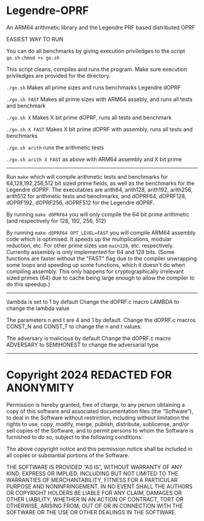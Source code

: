 # Legendre-OPRF
An ARM64 arithmetic library and the Legendre PRF based distributed OPRF


EASIEST WAY TO RUN

You can do all benchmarks by giving execution priviledges to the script `go.sh` 
`chmod +x go.sh`

This script cleans, compiles and runs the program. Make sure execution priviledges are provided for the directory. 

`./go.sh` Makes all prime sizes and runs benchmarks Legendre dOPRF

`./go.sh FAST` Makes all prime sizes with ARM64 assebly, and runs all tests and benchmark 

`./go.sh X` Makes X bit prime dOPRF, runs all tests and benchmark

`./go.sh X FAST` Makes X bit prime dOPRF with assembly, runs all tests and benchmarks

`./go.sh arith` runs the arithmetic tests

`./go.sh arith X FAST` as above with ARM64 assembly and X bit prime

---


Run `make` which will compile arithmetic tests and benchmarks for 64,128,192,256,512 bit sized prime fields, as well as the benchmarks for the Legendre dOPRF. The executables are arith64, arith128, arith192, arith256, arith512 for arithmetic tests and benchmarks, and dOPRF64, dOPRF128, dOPRF192, dOPRF256, dOPRF512 for the Legendre dOPRF.

By running `make dOPRF64` you will only compile the 64 bit prime arithmetic (and respectively for 128, 192, 256, 512)

By running `make dOPRF64 OPT_LEVEL=FAST` you will compile ARM64 assembly code which is optimised. It speeds up the multiplications, modular reduction, etc. For other prime sizes use `main128`, etc. respectively. Currently assembly is only implemented for 64 and 128 bits. (Some functions are faster without the "FAST" flag due to the compiler unwrapping some loops and speeding up some functions, which it doesn't do when compiling assembly. This only happens for cryptographically irrelevant sized primes (64) due to cache being large enough to allow the compiler to do this speedup.)

---

\lambda is set to 1 by default
Change the dOPRF.c macro LAMBDA to change the lambda value

The parameters n and t are 4 and 1 by default.
Change the dOPRF.c macros CONST_N and CONST_T to change the n and t values.

The adversary is malicious by default
Change the dOPRF.c macro ADVERSARY to SEMIHONEST to change the adversarial type

---

# Copyright 2024 REDACTED FOR ANONYMITY

Permission is hereby granted, free of charge, to any person obtaining a copy of this software and associated documentation files (the “Software”), to deal in the Software without restriction, including without limitation the rights to use, copy, modify, merge, publish, distribute, sublicense, and/or sell copies of the Software, and to permit persons to whom the Software is furnished to do so, subject to the following conditions:

The above copyright notice and this permission notice shall be included in all copies or substantial portions of the Software.

THE SOFTWARE IS PROVIDED “AS IS”, WITHOUT WARRANTY OF ANY KIND, EXPRESS OR IMPLIED, INCLUDING BUT NOT LIMITED TO THE WARRANTIES OF MERCHANTABILITY, FITNESS FOR A PARTICULAR PURPOSE AND NONINFRINGEMENT. IN NO EVENT SHALL THE AUTHORS OR COPYRIGHT HOLDERS BE LIABLE FOR ANY CLAIM, DAMAGES OR OTHER LIABILITY, WHETHER IN AN ACTION OF CONTRACT, TORT OR OTHERWISE, ARISING FROM, OUT OF OR IN CONNECTION WITH THE SOFTWARE OR THE USE OR OTHER DEALINGS IN THE SOFTWARE.


